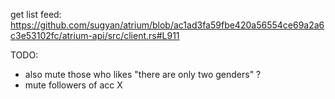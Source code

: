 get list feed:
https://github.com/sugyan/atrium/blob/ac1ad3fa59fbe420a56554ce69a2a6c3e53102fc/atrium-api/src/client.rs#L911


TODO:
- also mute those who likes "there are only two genders" ?
- mute followers of acc X
